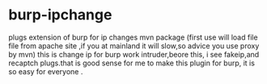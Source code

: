 # burp-ipchange
plugs extension of burp for ip changes
mvn package (first use will load file file from apache site ,if you at mainland it will slow,so advice you use proxy by mvn)
this is change ip for burp work intruder,beore this, i see fakeip,and recaptch plugs.that is good sense for me to make this plugin for burp,
it is so easy for everyone .
